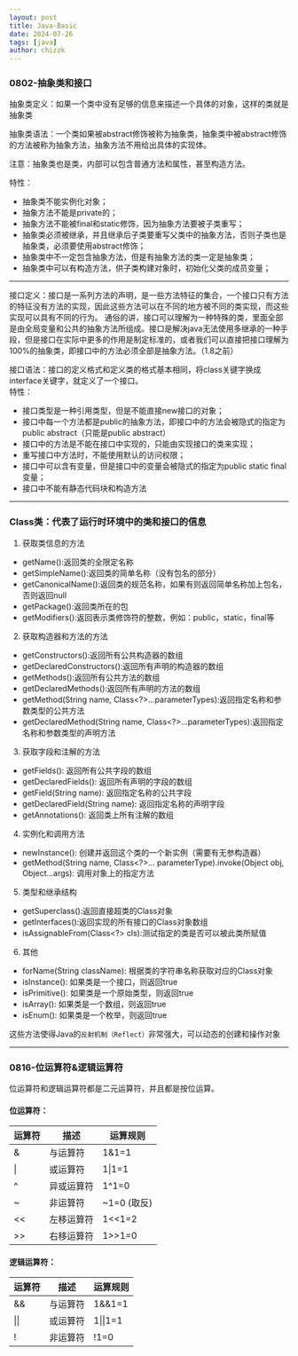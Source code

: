 ```yaml
---
layout: post
title: Java-Basic
date: 2024-07-26
tags: [java]
author: chizzk
---
```


### 0802-抽象类和接口

抽象类定义：如果一个类中没有足够的信息来描述一个具体的对象，这样的类就是抽象类<br>

抽象类语法：一个类如果被abstract修饰被称为抽象类，抽象类中被abstract修饰的方法被称为抽象方法，抽象方法不用给出具体的实现体。<br>

注意：抽象类也是类，内部可以包含普通方法和属性，甚至构造方法。<br>

特性：
- 抽象类不能实例化对象；
- 抽象方法不能是private的；
- 抽象方法不能被final和static修饰，因为抽象方法要被子类重写；
- 抽象类必须被继承，并且继承后子类要重写父类中的抽象方法，否则子类也是抽象类，必须要使用abstract修饰；
- 抽象类中不一定包含抽象方法，但是有抽象方法的类一定是抽象类；
- 抽象类中可以有构造方法，供子类构建对象时，初始化父类的成员变量；

---
接口定义：接口是一系列方法的声明，是一些方法特征的集合，一个接口只有方法的特征没有方法的实现，因此这些方法可以在不同的地方被不同的类实现，而这些实现可以具有不同的行为。
通俗的讲，接口可以理解为一种特殊的类，里面全部是由全局变量和公共的抽象方法所组成。接口是解决java无法使用多继承的一种手段，但是接口在实际中更多的作用是制定标准的，或者我们可以直接把接口理解为100%的抽象类，即接口中的方法必须全部是抽象方法。（1.8之前）<br>

接口语法：接口的定义格式和定义类的格式基本相同，将class关键字换成interface关键字，就定义了一个接口。<br>
特性：
- 接口类型是一种引用类型，但是不能直接new接口的对象；
- 接口中每一个方法都是public的抽象方法，即接口中的方法会被隐式的指定为public abstract（只能是public abstract）
- 接口中的方法是不能在接口中实现的，只能由实现接口的类来实现；
- 重写接口中方法时，不能使用默认的访问权限；
- 接口中可以含有变量，但是接口中的变量会被隐式的指定为public static final变量；
- 接口中不能有静态代码块和构造方法

---

### Class类：代表了运行时环境中的类和接口的信息
1. 获取类信息的方法
- getName():返回类的全限定名称
- getSimpleName():返回类的简单名称（没有包名的部分）
- getCanonicalName():返回类的规范名称，如果有则返回简单名称加上包名，否则返回null
- getPackage():返回类所在的包
- getModifiers():返回表示类修饰符的整数，例如：public，static，final等

2. 获取构造器和方法的方法
- getConstructors():返回所有公共构造器的数组
- getDeclaredConstructors():返回所有声明的构造器的数组
- getMethods():返回所有公共方法的数组
- getDeclaredMethods():返回所有声明的方法的数组
- getMethod(String name, Class<?>...parameterTypes):返回指定名称和参数类型的公共方法
- getDeclaredMethod(String name, Class<?>...parameterTypes):返回指定名称和参数类型的声明方法

3. 获取字段和注解的方法
- getFields(): 返回所有公共字段的数组
- getDeclaredFields(): 返回所有声明的字段的数组
- getField(String name): 返回指定名称的公共字段
- getDeclaredField(String name): 返回指定名称的声明字段
- getAnnotations(): 返回类上所有注解的数组

4. 实例化和调用方法
- newInstance(): 创建并返回这个类的一个新实例（需要有无参构造器）
- getMethod(String name, Class<?>... parameterType).invoke(Object obj, Object...args): 调用对象上的指定方法

5. 类型和继承结构
- getSuperclass():返回直接超类的Class对象
- getInterfaces():返回实现的所有接口的Class对象数组
- isAssignableFrom(Class<?> cls):测试指定的类是否可以被此类所赋值

6. 其他
- forName(String className): 根据类的字符串名称获取对应的Class对象
- isInstance(): 如果类是一个接口，则返回true
- isPrimitive(): 如果类是一个原始类型，则返回true
- isArray(): 如果类是一个数组，则返回true
- isEnum(): 如果类是一个枚举，则返回true

这些方法使得Java的```反射机制（Reflect）```非常强大，可以动态的创建和操作对象

---

### 0816-位运算符&逻辑运算符

位运算符和逻辑运算符都是二元运算符，并且都是按位运算。

#### 位运算符：

| 运算符    | 描述     | 运算规则      |
|--------|--------|-----------|
| &      | 与运算符 | 1&1=1     |
| \|     | 或运算符     | 1\|1=1    |
| ^      | 异或运算符 | 1^1=0     |
| ~      | 非运算符 | ~1=0 (取反) |
| &lt;&lt; | 左移运算符 | 1<<1=2    |
| &gt;&gt; | 右移运算符 | 1>>1=0    |

#### 逻辑运算符：
| 运算符 | 描述 | 运算规则 |
|------|-----|---------|
| &&   | 与运算符 | 1&&1=1  |
| \|\| | 或运算符 | 1\|\|1=1 |
| !    | 非运算符 | !1=0   |






